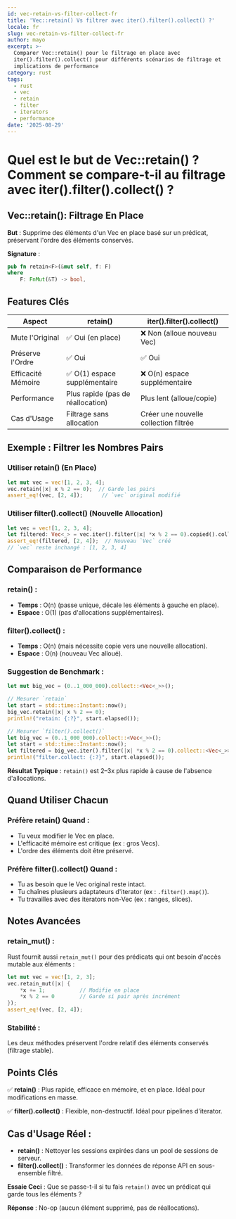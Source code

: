 ```yaml
---
id: vec-retain-vs-filter-collect-fr
title: 'Vec::retain() Vs filtrer avec iter().filter().collect() ?'
locale: fr
slug: vec-retain-vs-filter-collect-fr
author: mayo
excerpt: >-
  Comparer Vec::retain() pour le filtrage en place avec
  iter().filter().collect() pour différents scénarios de filtrage et
  implications de performance
category: rust
tags:
  - rust
  - vec
  - retain
  - filter
  - iterators
  - performance
date: '2025-08-29'
---
```


# Quel est le but de Vec::retain() ? Comment se compare-t-il au filtrage avec iter().filter().collect() ?

## Vec::retain(): Filtrage En Place

**But** : Supprime des éléments d'un Vec en place basé sur un prédicat, préservant l'ordre des éléments conservés.

**Signature** :
```rust
pub fn retain<F>(&mut self, f: F)
where
    F: FnMut(&T) -> bool,
```

## Features Clés

| Aspect | retain() | iter().filter().collect() |
|--------|----------|---------------------------|
| Mute l'Original | ✅ Oui (en place) | ❌ Non (alloue nouveau Vec) |
| Préserve l'Ordre | ✅ Oui | ✅ Oui |
| Efficacité Mémoire | ✅ O(1) espace supplémentaire | ❌ O(n) espace supplémentaire |
| Performance | Plus rapide (pas de réallocation) | Plus lent (alloue/copie) |
| Cas d'Usage | Filtrage sans allocation | Créer une nouvelle collection filtrée |

## Exemple : Filtrer les Nombres Pairs

### Utiliser retain() (En Place)
```rust
let mut vec = vec![1, 2, 3, 4];
vec.retain(|x| x % 2 == 0);  // Garde les pairs
assert_eq!(vec, [2, 4]);      // `vec` original modifié
```

### Utiliser filter().collect() (Nouvelle Allocation)
```rust
let vec = vec![1, 2, 3, 4];
let filtered: Vec<_> = vec.iter().filter(|x| *x % 2 == 0).copied().collect();
assert_eq!(filtered, [2, 4]);  // Nouveau `Vec` créé
// `vec` reste inchangé : [1, 2, 3, 4]
```

## Comparaison de Performance

### retain() :
- **Temps** : O(n) (passe unique, décale les éléments à gauche en place).
- **Espace** : O(1) (pas d'allocations supplémentaires).

### filter().collect() :
- **Temps** : O(n) (mais nécessite copie vers une nouvelle allocation).
- **Espace** : O(n) (nouveau Vec alloué).

### Suggestion de Benchmark :
```rust
let mut big_vec = (0..1_000_000).collect::<Vec<_>>();

// Mesurer `retain`
let start = std::time::Instant::now();
big_vec.retain(|x| x % 2 == 0);
println!("retain: {:?}", start.elapsed());

// Mesurer `filter().collect()`
let big_vec = (0..1_000_000).collect::<Vec<_>>();
let start = std::time::Instant::now();
let filtered = big_vec.iter().filter(|x| *x % 2 == 0).collect::<Vec<_>>();
println!("filter.collect: {:?}", start.elapsed());
```

**Résultat Typique** : `retain()` est 2–3x plus rapide à cause de l'absence d'allocations.

## Quand Utiliser Chacun

### Préfère retain() Quand :
- Tu veux modifier le Vec en place.
- L'efficacité mémoire est critique (ex : gros Vecs).
- L'ordre des éléments doit être préservé.

### Préfère filter().collect() Quand :
- Tu as besoin que le Vec original reste intact.
- Tu chaînes plusieurs adaptateurs d'iterator (ex : `.filter().map()`).
- Tu travailles avec des iterators non-Vec (ex : ranges, slices).

## Notes Avancées

### retain_mut() :
Rust fournit aussi `retain_mut()` pour des prédicats qui ont besoin d'accès mutable aux éléments :

```rust
let mut vec = vec![1, 2, 3];
vec.retain_mut(|x| {
    *x += 1;           // Modifie en place
    *x % 2 == 0        // Garde si pair après incrément
});
assert_eq!(vec, [2, 4]);
```

### Stabilité :
Les deux méthodes préservent l'ordre relatif des éléments conservés (filtrage stable).

## Points Clés

✅ **retain()** : Plus rapide, efficace en mémoire, et en place. Idéal pour modifications en masse.

✅ **filter().collect()** : Flexible, non-destructif. Idéal pour pipelines d'iterator.

## Cas d'Usage Réel :
- **retain()** : Nettoyer les sessions expirées dans un pool de sessions de serveur.
- **filter().collect()** : Transformer les données de réponse API en sous-ensemble filtré.

**Essaie Ceci** : Que se passe-t-il si tu fais `retain()` avec un prédicat qui garde tous les éléments ?

**Réponse** : No-op (aucun élément supprimé, pas de réallocations).
